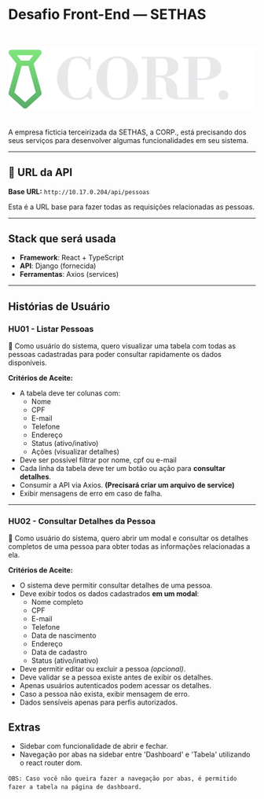 # Desafio Front-End — SETHAS
<br>
<p align="center">
  <img src="./src/assets/corp_readme.svg">
</p>
<br>
A empresa ficticia terceirizada da SETHAS, a CORP., está precisando dos seus serviços para desenvolver algumas funcionalidades em seu sistema.

---

## 🔗 URL da API

**Base URL:** `http://10.17.0.204/api/pessoas`

Esta é a URL base para fazer todas as requisições relacionadas as pessoas.

---

## Stack que será usada

- **Framework**: React + TypeScript  
- **API**: Django (fornecida)  
- **Ferramentas**: Axios (services)

---

## Histórias de Usuário

### HU01 - Listar Pessoas

💬 Como usuário do sistema, quero visualizar uma tabela com todas as pessoas cadastradas para poder consultar rapidamente os dados disponíveis. 

**Critérios de Aceite:**
- A tabela deve ter colunas com:
  - Nome
  - CPF
  - E-mail
  - Telefone
  - Endereço
  - Status (ativo/inativo)
  - Ações (visualizar detalhes)
- Deve ser possível filtrar por nome, cpf ou e-mail
- Cada linha da tabela deve ter um botão ou ação para **consultar detalhes**.
- Consumir a API via Axios. **(Precisará criar um arquivo de service)**
- Exibir mensagens de erro em caso de falha.

---

### HU02 - Consultar Detalhes da Pessoa

💬 Como usuário do sistema, quero abrir um modal e consultar os detalhes completos de uma pessoa para obter todas as informações relacionadas a ela.

**Critérios de Aceite:**
- O sistema deve permitir consultar detalhes de uma pessoa.
- Deve exibir todos os dados cadastrados **em um modal**:
  - Nome completo  
  - CPF  
  - E-mail  
  - Telefone  
  - Data de nascimento  
  - Endereço  
  - Data de cadastro  
  - Status (ativo/inativo)
- Deve permitir editar ou excluir a pessoa *(opcional)*.  
- Deve validar se a pessoa existe antes de exibir os detalhes.  
- Apenas usuários autenticados podem acessar os detalhes.  
- Caso a pessoa não exista, exibir mensagem de erro.  
- Dados sensíveis apenas para perfis autorizados.

## Extras
- Sidebar com funcionalidade de abrir e fechar.
- Navegação por abas na sidebar entre 'Dashboard' e 'Tabela' utilizando o react router dom.

```OBS: Caso você não queira fazer a navegação por abas, é permitido fazer a tabela na página de dashboard.```
